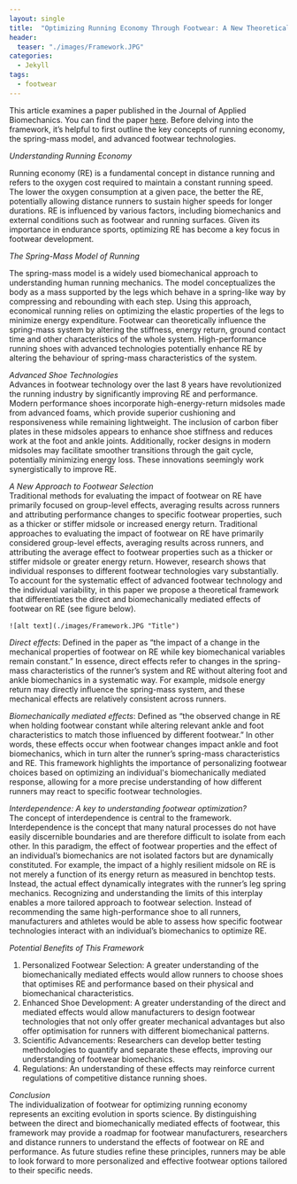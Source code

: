 ```yaml
---
layout: single
title:  "Optimizing Running Economy Through Footwear: A New Theoretical Framework"
header:
  teaser: "./images/Framework.JPG"
categories: 
  - Jekyll
tags:
  - footwear
---
```

This article examines a paper published in the Journal of Applied Biomechanics. You can find the paper <a href="https://journals.humankinetics.com/view/journals/jab/41/1/article-p1.xml" target="_blank">here</a>. Before delving into the framework, it’s helpful to first outline the key concepts of running economy, the spring-mass model, and advanced footwear technologies.


*Understanding Running Economy*     

Running economy (RE) is a fundamental concept in distance running and refers to the oxygen cost required to maintain a constant running speed. The lower the oxygen consumption at a given pace, the better the RE, potentially allowing distance runners to sustain higher speeds for longer durations. RE is influenced by various factors, including biomechanics and external conditions such as footwear and running surfaces. Given its importance in endurance sports, optimizing RE has become a key focus in footwear development. 

*The Spring-Mass Model of Running*  

The spring-mass model is a widely used biomechanical approach to understanding human running mechanics. The model conceptualizes the body as a mass supported by the legs which behave in a spring-like way by compressing and rebounding with each step. Using this approach, economical running relies on optimizing the elastic properties of the legs to minimize energy expenditure. Footwear can theoretically influence the spring-mass system by altering the stiffness, energy return, ground contact time and other characteristics of the whole system. High-performance running shoes with advanced technologies potentially enhance RE by altering the behaviour of spring-mass characteristics of the system. 

*Advanced Shoe Technologies*    
Advances in footwear technology over the last 8 years have revolutionized the running industry by significantly improving RE and performance. Modern performance shoes incorporate high-energy-return midsoles made from advanced foams, which provide superior cushioning and responsiveness while remaining lightweight. The inclusion of carbon fiber plates in these midsoles appears to enhance shoe stiffness and reduces work at the foot and ankle joints. Additionally, rocker designs in modern midsoles may facilitate smoother transitions through the gait cycle, potentially minimizing energy loss. These innovations seemingly work synergistically to improve RE.  

*A New Approach to Footwear Selection*  
Traditional methods for evaluating the impact of footwear on RE have primarily focused on group-level effects, averaging results across runners and attributing performance changes to specific footwear properties, such as a thicker or stiffer midsole or increased energy return. 
Traditional approaches to evaluating the impact of footwear on RE have primarily considered group-level effects, averaging results across runners, and attributing the average effect to footwear properties such as a thicker or stiffer midsole or greater energy return. However, research shows that individual responses to different footwear technologies vary substantially. To account for the systematic effect of advanced footwear technology and the individual variability, in this paper we propose a theoretical framework that differentiates the direct and biomechanically mediated effects of footwear on RE (see figure below).    

    ![alt text](./images/Framework.JPG "Title")

*Direct effects*: Defined in the paper as “the impact of a change in the mechanical properties of footwear on RE while key biomechanical variables remain constant.” In essence, direct effects refer to changes in the spring-mass characteristics of the runner’s system and RE without altering foot and ankle biomechanics in a systematic way. For example, midsole energy return may directly influence the spring-mass system, and these mechanical effects are relatively consistent across runners.    

*Biomechanically mediated effects*: Defined as “the observed change in RE when holding footwear constant while altering relevant ankle and foot characteristics to match those influenced by different footwear.” In other words, these effects occur when footwear changes impact ankle and foot biomechanics, which in turn alter the runner’s spring-mass characteristics and RE.
This framework highlights the importance of personalizing footwear choices based on optimizing an individual's biomechanically mediated response, allowing for a more precise understanding of how different runners may react to specific footwear technologies.   

*Interdependence: A key to understanding footwear optimization?*    
The concept of interdependence is central to the framework. Interdependence is the concept that many natural processes do not have easily discernible boundaries and are therefore difficult to isolate from each other. In this paradigm, the effect of footwear properties and the effect of an individual’s biomechanics are not isolated factors but are dynamically constituted. For example, the impact of a highly resilient midsole on RE is not merely a function of its energy return as measured in benchtop tests. Instead, the actual effect dynamically integrates with the runner’s leg spring mechanics. Recognizing and understanding the limits of this interplay enables a more tailored approach to footwear selection. Instead of recommending the same high-performance shoe to all runners, manufacturers and athletes would be able to assess how specific footwear technologies interact with an individual’s biomechanics to optimize RE. 

*Potential Benefits of This Framework*  
1.	Personalized Footwear Selection: A greater understanding of the biomechanically mediated effects would allow runners to choose shoes that optimises RE and performance based on their physical and biomechanical characteristics.
2.	Enhanced Shoe Development: A greater understanding of the direct and mediated effects would allow manufacturers to design footwear technologies that not only offer greater mechanical advantages but also offer optimisation for runners with different biomechanical patterns.
3.	Scientific Advancements: Researchers can develop better testing methodologies to quantify and separate these effects, improving our understanding of footwear biomechanics.
4.	Regulations: An understanding of these effects may reinforce current regulations of competitive distance running shoes. 

*Conclusion*    
The individualization of footwear for optimizing running economy represents an exciting evolution in sports science. By distinguishing between the direct and biomechanically mediated effects of footwear, this framework may provide a roadmap for footwear manufacturers, researchers and distance runners to understand the effects of footwear on RE and performance. As future studies refine these principles, runners may be able to look forward to more personalized and effective footwear options tailored to their specific needs.
